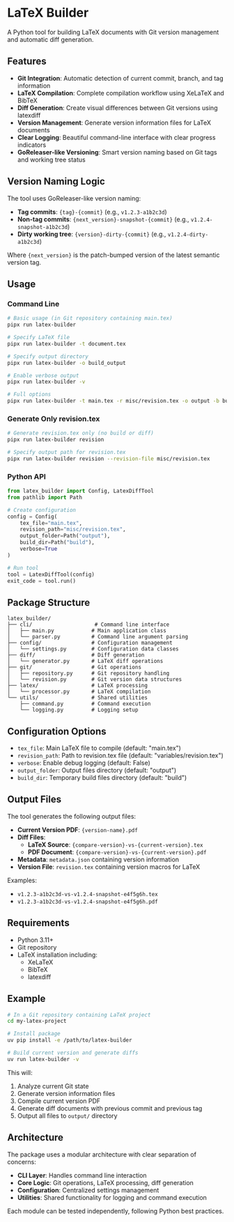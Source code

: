 # LaTeX Builder

A Python tool for building LaTeX documents with Git version management and automatic diff generation.

## Features

- **Git Integration**: Automatic detection of current commit, branch, and tag information
- **LaTeX Compilation**: Complete compilation workflow using XeLaTeX and BibTeX
- **Diff Generation**: Create visual differences between Git versions using latexdiff
- **Version Management**: Generate version information files for LaTeX documents
- **Clear Logging**: Beautiful command-line interface with clear progress indicators
- **GoReleaser-like Versioning**: Smart version naming based on Git tags and working tree status

## Version Naming Logic

The tool uses GoReleaser-like version naming:

- **Tag commits**: `{tag}-{commit}` (e.g., `v1.2.3-a1b2c3d`)
- **Non-tag commits**: `{next_version}-snapshot-{commit}` (e.g., `v1.2.4-snapshot-a1b2c3d`)
- **Dirty working tree**: `{version}-dirty-{commit}` (e.g., `v1.2.4-dirty-a1b2c3d`)

Where `{next_version}` is the patch-bumped version of the latest semantic version tag.

## Usage

### Command Line

```bash
# Basic usage (in Git repository containing main.tex)
pipx run latex-builder

# Specify LaTeX file
pipx run latex-builder -t document.tex

# Specify output directory
pipx run latex-builder -o build_output

# Enable verbose output
pipx run latex-builder -v

# Full options
pipx run latex-builder -t main.tex -r misc/revision.tex -o output -b build -v
```

### Generate Only revision.tex

```bash
# Generate revision.tex only (no build or diff)
pipx run latex-builder revision

# Specify output path for revision.tex
pipx run latex-builder revision --revision-file misc/revision.tex
```

### Python API

```python
from latex_builder import Config, LatexDiffTool
from pathlib import Path

# Create configuration
config = Config(
    tex_file="main.tex",
    revision_path="misc/revision.tex",
    output_folder=Path("output"),
    build_dir=Path("build"),
    verbose=True
)

# Run tool
tool = LatexDiffTool(config)
exit_code = tool.run()
```

## Package Structure

```
latex_builder/
├── cli/                    # Command line interface
│   ├── main.py            # Main application class
│   └── parser.py          # Command line argument parsing
├── config/                # Configuration management
│   └── settings.py        # Configuration data classes
├── diff/                  # Diff generation
│   └── generator.py       # LaTeX diff operations
├── git/                   # Git operations
│   ├── repository.py      # Git repository handling
│   └── revision.py        # Git version data structures
├── latex/                 # LaTeX processing
│   └── processor.py       # LaTeX compilation
└── utils/                 # Shared utilities
    ├── command.py         # Command execution
    └── logging.py         # Logging setup
```

## Configuration Options

- `tex_file`: Main LaTeX file to compile (default: "main.tex")
- `revision_path`: Path to revision.tex file (default: "variables/revision.tex")
- `verbose`: Enable debug logging (default: False)
- `output_folder`: Output files directory (default: "output")
- `build_dir`: Temporary build files directory (default: "build")

## Output Files

The tool generates the following output files:

- **Current Version PDF**: `{version-name}.pdf`
- **Diff Files**: 
  - **LaTeX Source**: `{compare-version}-vs-{current-version}.tex`
  - **PDF Document**: `{compare-version}-vs-{current-version}.pdf`
- **Metadata**: `metadata.json` containing version information
- **Version File**: `revision.tex` containing version macros for LaTeX

Examples:
- `v1.2.3-a1b2c3d-vs-v1.2.4-snapshot-e4f5g6h.tex`
- `v1.2.3-a1b2c3d-vs-v1.2.4-snapshot-e4f5g6h.pdf`

## Requirements

- Python 3.11+
- Git repository
- LaTeX installation including:
  - XeLaTeX
  - BibTeX
  - latexdiff

## Example

```bash
# In a Git repository containing LaTeX project
cd my-latex-project

# Install package
uv pip install -e /path/to/latex-builder

# Build current version and generate diffs
uv run latex-builder -v
```

This will:
1. Analyze current Git state
2. Generate version information files
3. Compile current version PDF
4. Generate diff documents with previous commit and previous tag
5. Output all files to `output/` directory

## Architecture

The package uses a modular architecture with clear separation of concerns:

- **CLI Layer**: Handles command line interaction
- **Core Logic**: Git operations, LaTeX processing, diff generation
- **Configuration**: Centralized settings management
- **Utilities**: Shared functionality for logging and command execution

Each module can be tested independently, following Python best practices.
